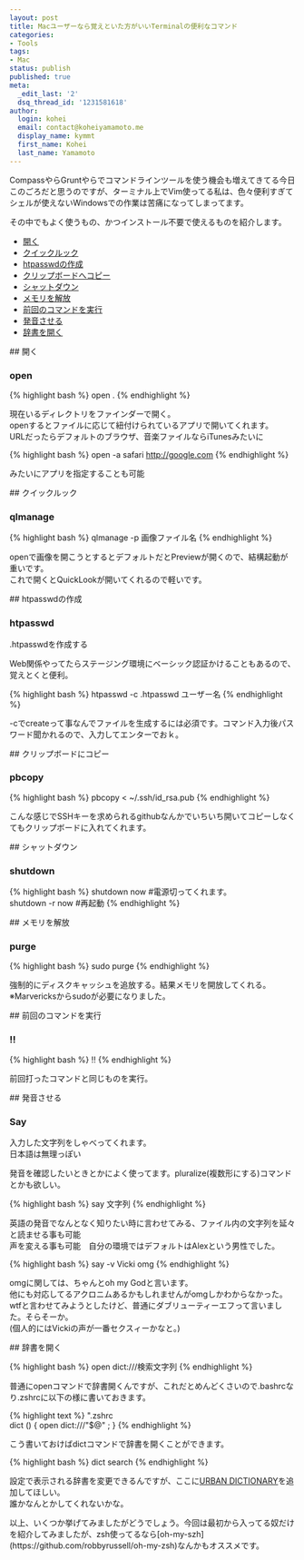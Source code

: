 ```yaml
---
layout: post
title: Macユーザーなら覚えといた方がいいTerminalの便利なコマンド
categories:
- Tools
tags:
- Mac
status: publish
published: true
meta:
  _edit_last: '2'
  dsq_thread_id: '1231581618'
author:
  login: kohei
  email: contact@koheiyamamoto.me
  display_name: kymmt
  first_name: Kohei
  last_name: Yamamoto
---
```

CompassやらGruntやらでコマンドラインツールを使う機会も増えてきてる今日このごろだと思うのですが、ターミナル上でVim使ってる私は、色々便利すぎてシェルが使えないWindowsでの作業は苦痛になってしまってます。

その中でもよく使うもの、かつインストール不要で使えるものを紹介します。

<section id="index" markdown="block">

* [開く](#open) 
* [クイックルック](#qlmanage)
* [htpasswdの作成](#htpasswd)
* [クリップボードへコピー](#pbcopy)
* [シャットダウン](#shutdown)
* [メモリを解放](#purge)
* [前回のコマンドを実行](#ex)
* [発音させる](#say)
* [辞書を開く](#dict)
</section>

<section id="open" markdown="block">
## 開く

### open

{% highlight bash %}
open .
{% endhighlight %}

現在いるディレクトリをファインダーで開く。  
openするとファイルに応じて紐付けられているアプリで開いてくれます。  
URLだったらデフォルトのブラウザ、音楽ファイルならiTunesみたいに

{% highlight bash %}
open -a safari http://google.com
{% endhighlight %}

みたいにアプリを指定することも可能
</section>

<section id="qlmanage" markdown="block">
## クイックルック

### qlmanage

{% highlight bash %}
qlmanage -p 画像ファイル名
{% endhighlight %}

openで画像を開こうとするとデフォルトだとPreviewが開くので、結構起動が重いです。   
これで開くとQuickLookが開いてくれるので軽いです。

</section>

<section id="htpasswd" markdown="block">
## htpasswdの作成

### htpasswd

.htpasswdを作成する

Web関係やってたらステージング環境にベーシック認証かけることもあるので、覚えとくと便利。

{% highlight bash %}
htpasswd -c .htpasswd ユーザー名
{% endhighlight %}

-cでcreateって事なんでファイルを生成するには必須です。コマンド入力後パスワード聞かれるので、入力してエンターでおｋ。
</section>

<section id="pbcopy" markdown="block">
## クリップボードにコピー

### pbcopy

{% highlight bash %}
pbcopy < ~/.ssh/id_rsa.pub
{% endhighlight %}

こんな感じでSSHキーを求められるgithubなんかでいちいち開いてコピーしなくてもクリップボードに入れてくれます。
</section>

<section id="shutdown" markdown="block">
## シャットダウン

### shutdown

{% highlight bash %}
shutdown now #電源切ってくれます。  
shutdown -r now #再起動
{% endhighlight %}

</section>
<section id="purge" markdown="block">
## メモリを解放

### purge

{% highlight bash %}
sudo purge
{% endhighlight %}

強制的にディスクキャッシュを追放する。結果メモリを開放してくれる。  
※Marvericksからsudoが必要になりました。
</section>
<section id="ex" markdown="block">
## 前回のコマンドを実行

### !!

{% highlight bash %}
!!
{% endhighlight %}

前回打ったコマンドと同じものを実行。
</section>

<section id="say" markdown="block">
## 発音させる

### Say

入力した文字列をしゃべってくれます。  
日本語は無理っぽい

発音を確認したいときとかによく使ってます。pluralize(複数形にする)コマンドとかも欲しい。

{% highlight bash %}
say 文字列
{% endhighlight %}

英語の発音でなんとなく知りたい時に言わせてみる、ファイル内の文字列を延々と読ませる事も可能  
声を変える事も可能　自分の環境ではデフォルトはAlexという男性でした。

{% highlight bash %}
say -v Vicki omg
{% endhighlight %}

omgに関しては、ちゃんとoh my Godと言います。  
他にも対応してるアクロニムあるかもしれませんがomgしかわからなかった。  
wtfと言わせてみようとしたけど、普通にダブリューティーエフって言いました。そらそーか。  
(個人的にはVickiの声が一番セクスィーかなと。)
</section>

<section id="dict" markdown="block">
## 辞書を開く

{% highlight bash %}
open dict:///検索文字列
{% endhighlight %}

普通にopenコマンドで辞書開くんですが、これだとめんどくさいので.bashrcなり.zshrcに以下の様に書いておきます。

{% highlight text %}
".zshrc  
dict () { open dict:///"$@" ; }
{% endhighlight %}

こう書いておけばdictコマンドで辞書を開くことができます。

{% highlight bash %}
dict search
{% endhighlight %}

設定で表示される辞書を変更できるんですが、ここに[URBAN DICTIONARY](http://www.urbandictionary.com/)を追加してほしい。  
誰かなんとかしてくれないかな。
</section>
<section id="outro" markdown="block">
以上、いくつか挙げてみましたがどうでしょう。今回は最初から入ってる奴だけを紹介してみましたが、zsh使ってるなら[oh-my-szh](https://github.com/robbyrussell/oh-my-zsh)なんかもオススメです。
</section>
